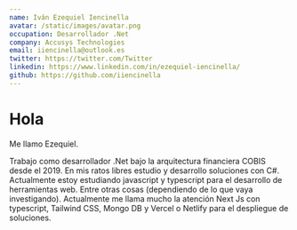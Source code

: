 ```yaml
---
name: Iván Ezequiel Iencinella
avatar: /static/images/avatar.png
occupation: Desarrollador .Net
company: Accusys Technologies
email: iiencinella@outlook.es
twitter: https://twitter.com/Twitter
linkedin: https://www.linkedin.com/in/ezequiel-iencinella/
github: https://github.com/iiencinella
---
```


# Hola

Me llamo Ezequiel.

Trabajo como desarrollador .Net bajo la arquitectura financiera COBIS desde el 2019. En mis ratos libres estudio y desarrollo soluciones con C#. Actualmente estoy estudiando javascript y typescript para el desarrollo de herramientas web. Entre otras cosas (dependiendo de lo que vaya investigando). Actualmente me llama mucho la atención Next Js con typescript, Tailwind CSS, Mongo DB y Vercel o Netlify para el despliegue de soluciones.
